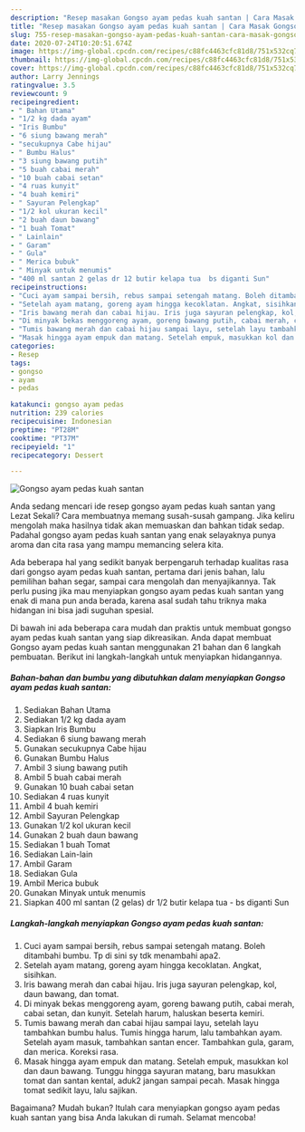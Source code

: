 ```yaml
---
description: "Resep masakan Gongso ayam pedas kuah santan | Cara Masak Gongso ayam pedas kuah santan Yang Bisa Manjain Lidah"
title: "Resep masakan Gongso ayam pedas kuah santan | Cara Masak Gongso ayam pedas kuah santan Yang Bisa Manjain Lidah"
slug: 755-resep-masakan-gongso-ayam-pedas-kuah-santan-cara-masak-gongso-ayam-pedas-kuah-santan-yang-bisa-manjain-lidah
date: 2020-07-24T10:20:51.674Z
image: https://img-global.cpcdn.com/recipes/c88fc4463cfc81d8/751x532cq70/gongso-ayam-pedas-kuah-santan-foto-resep-utama.jpg
thumbnail: https://img-global.cpcdn.com/recipes/c88fc4463cfc81d8/751x532cq70/gongso-ayam-pedas-kuah-santan-foto-resep-utama.jpg
cover: https://img-global.cpcdn.com/recipes/c88fc4463cfc81d8/751x532cq70/gongso-ayam-pedas-kuah-santan-foto-resep-utama.jpg
author: Larry Jennings
ratingvalue: 3.5
reviewcount: 9
recipeingredient:
- " Bahan Utama"
- "1/2 kg dada ayam"
- "Iris Bumbu"
- "6 siung bawang merah"
- "secukupnya Cabe hijau"
- " Bumbu Halus"
- "3 siung bawang putih"
- "5 buah cabai merah"
- "10 buah cabai setan"
- "4 ruas kunyit"
- "4 buah kemiri"
- " Sayuran Pelengkap"
- "1/2 kol ukuran kecil"
- "2 buah daun bawang"
- "1 buah Tomat"
- " Lainlain"
- " Garam"
- " Gula"
- " Merica bubuk"
- " Minyak untuk menumis"
- "400 ml santan 2 gelas dr 12 butir kelapa tua  bs diganti Sun"
recipeinstructions:
- "Cuci ayam sampai bersih, rebus sampai setengah matang. Boleh ditambahi bumbu. Tp di sini sy tdk menambahi apa2."
- "Setelah ayam matang, goreng ayam hingga kecoklatan. Angkat, sisihkan."
- "Iris bawang merah dan cabai hijau. Iris juga sayuran pelengkap, kol, daun bawang, dan tomat."
- "Di minyak bekas menggoreng ayam, goreng bawang putih, cabai merah, cabai setan, dan kunyit. Setelah harum, haluskan beserta kemiri."
- "Tumis bawang merah dan cabai hijau sampai layu, setelah layu tambahkan bumbu halus. Tumis hingga harum, lalu tambahkan ayam. Setelah ayam masuk, tambahkan santan encer. Tambahkan gula, garam, dan merica. Koreksi rasa."
- "Masak hingga ayam empuk dan matang. Setelah empuk, masukkan kol dan daun bawang. Tunggu hingga sayuran matang, baru masukkan tomat dan santan kental, aduk2 jangan sampai pecah. Masak hingga tomat sedikit layu, lalu sajikan."
categories:
- Resep
tags:
- gongso
- ayam
- pedas

katakunci: gongso ayam pedas 
nutrition: 239 calories
recipecuisine: Indonesian
preptime: "PT28M"
cooktime: "PT37M"
recipeyield: "1"
recipecategory: Dessert

---
```



![Gongso ayam pedas kuah santan](https://img-global.cpcdn.com/recipes/c88fc4463cfc81d8/751x532cq70/gongso-ayam-pedas-kuah-santan-foto-resep-utama.jpg)

Anda sedang mencari ide resep gongso ayam pedas kuah santan yang Lezat Sekali? Cara membuatnya memang susah-susah gampang. Jika keliru mengolah maka hasilnya tidak akan memuaskan dan bahkan tidak sedap. Padahal gongso ayam pedas kuah santan yang enak selayaknya punya aroma dan cita rasa yang mampu memancing selera kita.

Ada beberapa hal yang sedikit banyak berpengaruh terhadap kualitas rasa dari gongso ayam pedas kuah santan, pertama dari jenis bahan, lalu pemilihan bahan segar, sampai cara mengolah dan menyajikannya. Tak perlu pusing jika mau menyiapkan gongso ayam pedas kuah santan yang enak di mana pun anda berada, karena asal sudah tahu triknya maka hidangan ini bisa jadi suguhan spesial.




Di bawah ini ada beberapa cara mudah dan praktis untuk membuat gongso ayam pedas kuah santan yang siap dikreasikan. Anda dapat membuat Gongso ayam pedas kuah santan menggunakan 21 bahan dan 6 langkah pembuatan. Berikut ini langkah-langkah untuk menyiapkan hidangannya.

<!--inarticleads1-->

##### Bahan-bahan dan bumbu yang dibutuhkan dalam menyiapkan Gongso ayam pedas kuah santan:

1. Sediakan  Bahan Utama
1. Sediakan 1/2 kg dada ayam
1. Siapkan Iris Bumbu
1. Sediakan 6 siung bawang merah
1. Gunakan secukupnya Cabe hijau
1. Gunakan  Bumbu Halus
1. Ambil 3 siung bawang putih
1. Ambil 5 buah cabai merah
1. Gunakan 10 buah cabai setan
1. Sediakan 4 ruas kunyit
1. Ambil 4 buah kemiri
1. Ambil  Sayuran Pelengkap
1. Gunakan 1/2 kol ukuran kecil
1. Gunakan 2 buah daun bawang
1. Sediakan 1 buah Tomat
1. Sediakan  Lain-lain
1. Ambil  Garam
1. Sediakan  Gula
1. Ambil  Merica bubuk
1. Gunakan  Minyak untuk menumis
1. Siapkan 400 ml santan (2 gelas) dr 1/2 butir kelapa tua - bs diganti Sun




<!--inarticleads2-->

##### Langkah-langkah menyiapkan Gongso ayam pedas kuah santan:

1. Cuci ayam sampai bersih, rebus sampai setengah matang. Boleh ditambahi bumbu. Tp di sini sy tdk menambahi apa2.
1. Setelah ayam matang, goreng ayam hingga kecoklatan. Angkat, sisihkan.
1. Iris bawang merah dan cabai hijau. Iris juga sayuran pelengkap, kol, daun bawang, dan tomat.
1. Di minyak bekas menggoreng ayam, goreng bawang putih, cabai merah, cabai setan, dan kunyit. Setelah harum, haluskan beserta kemiri.
1. Tumis bawang merah dan cabai hijau sampai layu, setelah layu tambahkan bumbu halus. Tumis hingga harum, lalu tambahkan ayam. Setelah ayam masuk, tambahkan santan encer. Tambahkan gula, garam, dan merica. Koreksi rasa.
1. Masak hingga ayam empuk dan matang. Setelah empuk, masukkan kol dan daun bawang. Tunggu hingga sayuran matang, baru masukkan tomat dan santan kental, aduk2 jangan sampai pecah. Masak hingga tomat sedikit layu, lalu sajikan.




Bagaimana? Mudah bukan? Itulah cara menyiapkan gongso ayam pedas kuah santan yang bisa Anda lakukan di rumah. Selamat mencoba!
